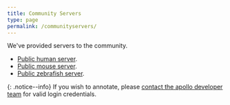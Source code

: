 ```yaml
---
title: Community Servers
type: page
permalink: /communityservers/
---
```


We've provided servers to the community.  

- [Public human server](https://genome.monarchinitiative.org/apollo/507/jbrowse/index.html?loc=chr1%3A21217109..21220681&tracks=DNA%2CAnnotations%2CGenBank%20TopLevel%20MRNA%2CMRNA%20-%20GenBank%20TopLevel%2Cdbsnps%2Cclinvar&highlight=).
- [Public mouse server](https://genome.monarchinitiative.org/apollo/21679/jbrowse/index.html?loc=1%3A65735470..68338870&tracks=DNA%2CAnnotations%2CGRCm38.81-gene%2CGRCm38.81-transcript&highlight=).
- [Public zebrafish server](https://genome.monarchinitiative.org/apollo/20616/jbrowse/index.html?loc=chr1%3A30720051..30765100&tracks=DNA%2CAnnotations%2CZebrafish-OGS-81-transcript%2CConservation%20(7%20genomes)%20XY%2CConservation%20(7%20genomes)%20Density&highlight=).

{: .notice--info}
If you wish to annotate, please [contact the apollo developer team](mailto:apollo-dev@lists.lbl.gov) for valid login credentials.

